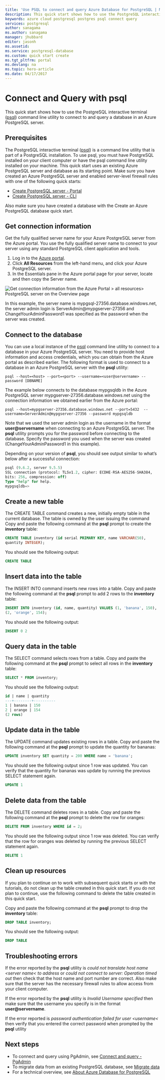 ```yaml
---
title: 'Use PSQL to connect and query Azure Database for PostgreSQL | Microsoft Docs'
description: This quick start shows how to use the PostgreSQL interactive terminal psql command line utility to connect to and query a database in an Azure PostgreSQL server.
keywords: azure cloud postgresql postgres psql connect query 
services: postgresql
author: sanagama
ms.author: sanagama
manager: jhubbard
editor: jasonh
ms.assetid: 
ms.service: postgresql-database
ms.custom: quick start create
ms.tgt_pltfrm: portal
ms.devlang: na
ms.topic: hero-article
ms.date: 04/17/2017
---
```

# Connect and Query with psql
This quick start shows how to use the PostgreSQL interactive terminal ([psql](https://www.postgresql.org/docs/9.6/static/app-psql.html)) command line utility to connect to and query a database in an Azure PostgreSQL server.
## Prerequisites
The PostgreSQL interactive terminal ([psql](https://www.postgresql.org/docs/9.6/static/app-psql.html)) is a command line utility that is part of a PostgreSQL installation. To use psql, you must have PostgreSQL installed on your client computer or have the psql command line utility installed on your machine.
This quick start uses an existing Azure PostgreSQL server and database as its starting point. Make sure you have created an Azure PostgreSQL server and enabled server-level firewall rules with one of the following quick starts:
- [Create PostgreSQL server - Portal](postgresql-quickstart-create-server-database-portal.md)
- [Create PostgreSQL server - CLI](postgresql-quickstart-create-server-database-azure-cli.md)

Also make sure you have created a database with the Create an Azure PostgreSQL database quick start.

## Get connection information
Get the fully qualified server name for your Azure PostgreSQL server from the Azure portal. You use the fully qualified server name to connect to your server using any standard PostgreSQL client application and tools.
1. Log in to the [Azure portal](https://portal.azure.com/).
2. Click **All Resources** from the left-hand menu, and click your Azure PostgreSQL server.
3. In the Essentials pane in the Azure portal page for your server, locate and then copy the Server name.

![Get connection information from the Azure Portal > all resources> PostgreSQL server on the Overview page](./media/quickstart-connect-query-using-psql/1_all-resources.png)

In this example, the server name is mypgsql-27356.database.windows.net, the server admin login is ServerAdmin@mypgserver-27356 and ChangeYourAdminPassword1 was specified as the password when the server was created.

## Connect to the database
You can use a local instance of the [psql](https://www.postgresql.org/docs/9.6/static/app-psql.html) command line utility to connect to a database in your Azure PostgreSQL server. You need to provide host information and access credentials, which you can obtain from the Azure portal as described earlier.
The following format is used to connect to a database in an Azure PostgreSQL server with the **psql** utility:
```
psql --host=<host> --port=<port> --username=<user@servername> --password [DBNAME]
```
The example below connects to the database mypgsqldb in the Azure PostgreSQL server mypgserver-27356.database.windows.net using the connection information we obtained earlier from the Azure portal:
```
psql --host=mypgserver-27356.database.windows.net --port=5432  --username=ServerAdmin@mypgserver-27356 --password mypgsqldb
```
Note that we used the server admin login as the username in the format **user@servername** when connecting to an Azure PostgreSQL server. The **psql** utility prompts you for the password before connecting to the database. Specify the password you used when the server was created (ChangeYourAdminPassword1 in this example).

Depending on your version of **psql**, you should see output similar to what’s below after a successful connection:
```sql
psql (9.6.2, server 9.5.5) 
SSL connection (protocol: TLSv1.2, cipher: ECDHE-RSA-AES256-SHA384,
bits: 256, compression: off) 
Type "help" for help. 
mypgsqldb=>
```
## Create a new table
The CREATE TABLE command creates a new, initially empty table in the current database. The table is owned by the user issuing the command
Copy and paste the following command at the **psql** prompt to create the **inventory** table:
```sql
CREATE TABLE inventory (id serial PRIMARY KEY, name VARCHAR(50),
quantity INTEGER);
```
You should see the following output:
```sql
CREATE TABLE
```
## Insert data into the table
The INSERT INTO command inserts new rows into a table. Copy and paste the following command at the **psql** prompt to add 2 rows to the **inventory** table:
```sql
INSERT INTO inventory (id, name, quantity) VALUES (1, 'banana', 150),
(2, 'orange', 154);
```
You should see the following output:
```sql
INSERT 0 2
```
## Query data in the table
The SELECT command selects rows from a table. Copy and paste the following command at the **psql** prompt to select all rows in the **inventory** table:
```sql
SELECT * FROM inventory;
```
You should see the following output:
```sql
id | name | quantity 
---+--------+---------- 
1 | banana | 150 
2 | orange | 154 
(2 rows)
```
## Update data in the table
The UPDATE command updates existing rows in a table. Copy and paste the following command at the **psql** prompt to update the quantity for bananas:
```sql
UPDATE inventory SET quantity = 200 WHERE name = 'banana';
```
You should see the following output since 1 row was updated. You can verify that the quantity for bananas was update by running the previous SELECT statement again.
```sql
UPDATE 1
```
## Delete data from the table
The DELETE command deletes rows in a table. Copy and paste the following command at the **psql** prompt to delete the row for oranges:
```sql
DELETE FROM inventory WHERE id = 2;
```
You should see the following output since 1 row was deleted. You can verify that the row for oranges was deleted by running the previous SELECT statement again.
```sql
DELETE 1
```
## Clean up resources
If you plan to continue on to work with subsequent quick starts or with the tutorials, do not clean up the table created in this quick start. If you do not plan to continue, use the following command to delete the table created in this quick start.

Copy and paste the following command at the **psql** prompt to drop the **inventory** table:
```sql
DROP TABLE inventory;
```
You should see the following output:
```sql
DROP TABLE
```
## Troubleshooting errors
If the error reported by the **psql** utility is *could not translate host name <server name< to address* or *could not connect to server: Operation timed out* then check that the host name and port number are correct. Also make sure that the server has the necessary firewall rules to allow access from your client computer.

If the error reported by the **psql** utility is *Invalid Username specified* then make sure that the username you specify is in the format **user@servername**.

If the error reported is *password authentication failed for user <username<* then verify that you entered the correct password when prompted by the **psql** utility
## Next steps
- To connect and query using PgAdmin, see [Connect and query - PgAdmin](placeholder.md)
- To migrate data from an existing PostgreSQL database, see [Migrate data](placeholder.md)
- For a technical overview, see [About Azure Database for PostgreSQL ](placeholder.md)
